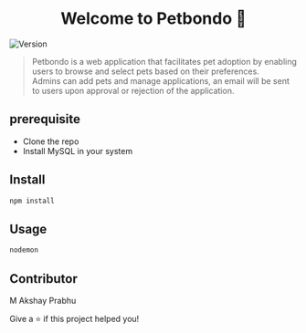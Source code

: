 <h1 align="center">Welcome to Petbondo 👋</h1>
<p>
  <img alt="Version" src="https://img.shields.io/badge/version-1.0.0-blue.svg?cacheSeconds=2592000" />
</p>

> Petbondo is a web application that facilitates pet adoption by enabling users to browse and select pets based on their preferences.<br> Admins can add pets and manage applications, an email will be sent to users upon approval or rejection of the application.

## prerequisite
- Clone the repo
- Install MySQL in your system

## Install

```sh
npm install
```

## Usage

```sh
nodemon
```

## Contributor
M Akshay Prabhu

Give a ⭐️ if this project helped you!

